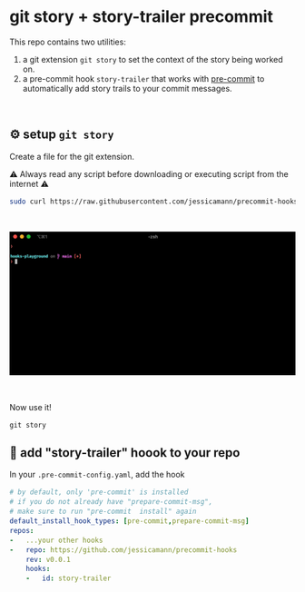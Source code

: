 # git story + story-trailer precommit

This repo contains two utilities:
1. a git extension `git story` to set the context of the story being worked on.
2. a pre-commit hook `story-trailer` that works with [pre-commit](https://pre-commit.com/) to automatically add story trails to your commit messages.

<br>

## ⚙️ setup `git story`

Create a file for the git extension.

⚠️ Always read any script before downloading or executing script from the internet ⚠️

```zsh
sudo curl https://raw.githubusercontent.com/jessicamann/precommit-hooks/main/git-story-template -o /usr/local/bin/git-story && sudo chmod +x /usr/local/bin/git-story
```

<br>

![](./assets/demo.gif)

<br>

Now use it!
```
git story
```

## 🤖 add "story-trailer" hoook to your repo

In your `.pre-commit-config.yaml`, add the hook

```yaml
# by default, only 'pre-commit' is installed
# if you do not already have "prepare-commit-msg",
# make sure to run "pre-commit  install" again
default_install_hook_types: [pre-commit,prepare-commit-msg]
repos:
-   ...your other hooks
-   repo: https://github.com/jessicamann/precommit-hooks
    rev: v0.0.1
    hooks:
    -   id: story-trailer
```
